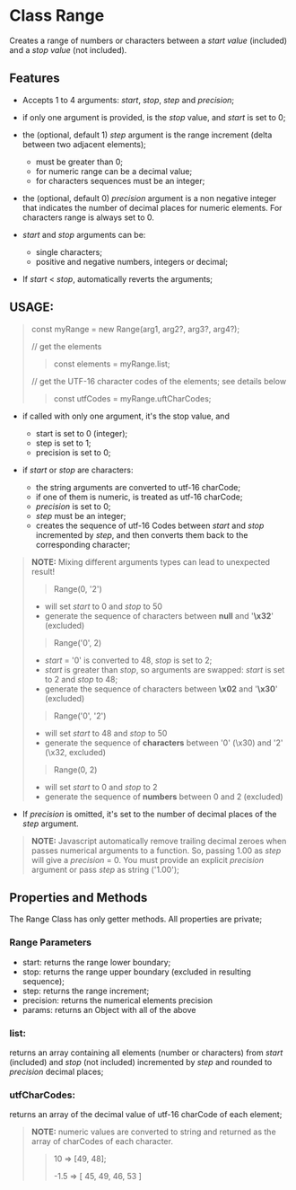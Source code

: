 # Class Range

Creates a range of numbers or characters between a
_start value_ (included) and a _stop value_ (not included).

## Features

- Accepts 1 to 4 arguments: _start_, _stop_, _step_ and _precision_;

- if only one argument is provided, is the _stop_ value, and _start_ is set to 0;

- the (optional, default 1) _step_ argument is the range increment (delta between two adjacent elements);
  -  must be greater than 0;
  -  for numeric range can be a decimal value;
  -  for characters sequences must be an integer;

- the (optional, default 0) _precision_ argument is a non negative integer
that indicates the number of decimal places for numeric elements.
For characters range is always set to 0.

- _start_ and _stop_ arguments can be:
  -  single characters;
  -  positive and negative numbers, integers or decimal;

- If _start_ < _stop_, automatically reverts the arguments;

## USAGE:

> const myRange = new Range(arg1, arg2?, arg3?, arg4?);
> 
> // get the elements
> > const elements = myRange.list;
> 
> // get the UTF-16 character codes of the elements;
> see details below
> > const utfCodes = myRange.uftCharCodes;

- if called with only one argument, it's the stop value, and
  - start is set to 0 (integer);
  - step is set to 1;
  - precision is set to 0;

- if _start_ or _stop_ are characters:
  - the string arguments are converted to utf-16 charCode;
  - if one of them is numeric, is treated as utf-16 charCode;
  - _precision_ is set to 0;
  - _step_ must be an integer;
  -  creates the sequence of utf-16 Codes between
_start_ and _stop_ incremented by _step_,
and then converts them back to the corresponding character;
> **NOTE:** Mixing different arguments types can lead to unexpected result!
> > Range(0, '2')
> - will set _start_ to 0 and _stop_ to 50
> - generate the sequence of characters between **null** and '**\x32**' (excluded)
>
> > Range('0', 2)
> - _start_ = '0' is converted to 48, _stop_ is set to 2;
> - _start_ is greater than _stop_, so arguments are swapped: _start_ is set to 2 and _stop_ to 48;
> - generate the sequence of characters between **\x02** and '**\x30**' (excluded)
>
> > Range('0', '2')
> - will set _start_ to 48 and _stop_ to 50
> - generate the sequence of **characters** between '0' (\x30) and '2' (\x32, excluded)
>
> > Range(0, 2)
> - will set _start_ to 0 and _stop_ to 2
> - generate the sequence of **numbers** between 0 and 2 (excluded)

- If _precision_ is omitted, it's set to the number of decimal places of the _step_ argument.

> **NOTE:** Javascript automatically remove trailing decimal zeroes when passes numerical arguments
to a function. So, passing 1.00 as _step_ will give a _precision_ = 0.
You must provide an explicit _precision_ argument or pass _step_ as string ('1.00');

## Properties and Methods
The Range Class has only getter methods. All properties are private;

### Range Parameters

- start: returns the range lower boundary;
- stop: returns the range upper boundary (excluded in resulting sequence);
- step: returns the range increment;
- precision: returns the numerical elements precision
- params: returns an Object with all of the above

### list:

returns an array containing all elements (number or characters)
from _start_ (included) and _stop_ (not included) incremented by
_step_ and rounded to _precision_ decimal places;

### utfCharCodes:

returns an array of the decimal value of utf-16 charCode of each element;
> **NOTE:** numeric values are converted to string and
> returned as the array of charCodes of each character.
> > 10 => [49, 48];
> > 
> > -1.5 => [ 45, 49, 46, 53 ]

 